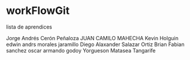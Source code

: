# workFlowGit


lista de aprendices


Jorge Andrés Cerón Peñaloza
JUAN CAMILO MAHECHA
Kevin Holguin
edwin andrs morales jaramillo
Diego Alaxander Salazar Ortiz
Brian Fabian sanchez
oscar armando godoy
Yorgueson Matasea Tangarife
